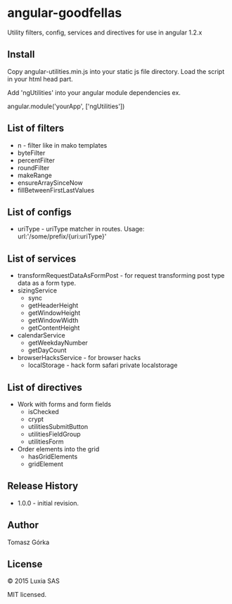 # angular-goodfellas

Utility filters, config, services and directives for use in angular 1.2.x

## Install

Copy angular-utilities.min.js into your static js file directory.
Load the script in your html head part.

Add 'ngUtilities' into your angular module dependencies ex.

angular.module('yourApp', ['ngUtilities'])

## List of filters

+ n - filter like in mako templates
+ byteFilter
+ percentFilter
+ roundFilter
+ makeRange
+ ensureArraySinceNow
+ fillBetweenFirstLastValues

## List of configs

+ uriType - uriType matcher in routes. Usage: url:'/some/prefix/{uri:uriType}'

## List of services

+ transformRequestDataAsFormPost - for request transforming post type data as a form type.
+ sizingService
  + sync
  + getHeaderHeight
  + getWindowHeight
  + getWindowWidth
  + getContentHeight
+ calendarService
  + getWeekdayNumber
  + getDayCount
+ browserHacksService - for browser hacks
  + localStorage - hack form safari private localstorage

## List of directives

+ Work with forms and form fields
  + isChecked
  + crypt
  + utilitiesSubmitButton
  + utilitiesFieldGroup
  + utilitiesForm
+ Order elements into the grid
  + hasGridElements
  + gridElement

## Release History
+ 1.0.0 - initial revision.

## Author
Tomasz Górka

## License
&copy; 2015 Luxia SAS

MIT licensed.
